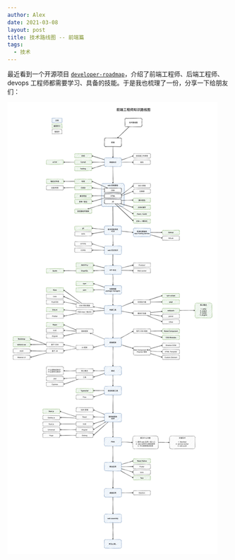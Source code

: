 ```yaml
---
author: Alex
date: 2021-03-08
layout: post
title: 技术路线图 -- 前端篇
tags:
  - 技术
---
```


最近看到一个开源项目 [`developer-roadmap`](https://github.com/kamranahmedse/developer-roadmap)，介绍了前端工程师、后端工程师、devops 工程师都需要学习、具备的技能。于是我也梳理了一份，分享一下给朋友们：

![](../../assets/images/技术路线图-前端技术路线图.jpg)
